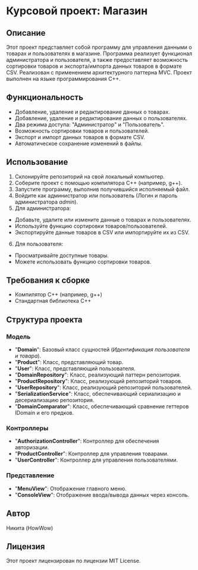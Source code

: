 # Курсовой проект: Магазин
## Описание
Этот проект представляет собой программу для управления данными о товарах и пользователях в магазине. Программа реализует функционал администратора и пользователя, а также предоставляет возможность сортировки товаров и экспорта/импорта данных товаров в формате CSV. Реализован с применением архитектурного паттерна MVC. Проект выполнен на языке программирования C++.

## Функциональность
- Добавление, удаление и редактирование данных о товарах.
- Добавление, удаление и редактирование данных о пользователях.
- Два режима доступа: "Администратор" и "Пользователь".
- Возможность сортировки товаров и пользователей.
- Экспорт и импорт данных товаров в формате CSV.
- Автоматическое сохранение изменений в файлы.
## Использование
1. Склонируйте репозиторий на свой локальный компьютер.
2. Соберите проект с помощью компилятора C++ (например, g++).
3. Запустите программу, выполнив получившийся исполняемый файл.
4. Войдите как администратор или пользователь (Логин и пароль администратора *admin*).
5. Для администратора:
  - Добавьте, удалите или измените данные о товарах и пользователях.
  - Используйте функцию сортировки товаров/пользователей.
  - Экспортируйте данные товаров в CSV или импортируйте их из CSV.
6. Для пользователя:
  - Просматривайте доступные товары.
  - Можете использовать функцию сортировки товаров.

## Требования к сборке
- Компилятор C++ (например, g++)
- Стандартная библиотека C++

## Структура проекта
### Модель
- "**Domain**": Базовый класс сущностей (*Идентификация пользователя и товара*).
- "**Product**": Класс, представляющий товар.
- "**User**": Класс, представляющий пользователя.
- "**DomainRepository**": Класс, реализующий паттерн репозитория.
- "**ProductRepository**": Класс, реализующий репозиторий товаров.
- "**UserRepository**": Класс, реализующий репозиторий пользователей.
- "**SerializationService**": Класс, обеспечивающий сериализацию и десериализацию репозитория.
- "**DomainComparator**": Класс, обеспечивающий сравнение геттеров IDomain и его предков.
### Контроллеры
- "**AuthorizationController**": Контроллер для обеспечения авторизации.
- "**ProductController**": Контроллер для управления товарами.
- "**UserController**": Контроллер для управления пользователями.
### Представление
- "**MenuView**": Отображение главного меню.
- "**ConsoleView**": Отображение ввода/вывода данных через консоль.

## Автор
Никита (HowWow)

## Лицензия
Этот проект лицензирован по лицензии MIT License.
